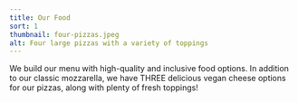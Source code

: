 ```yaml
---
title: Our Food
sort: 1
thumbnail: four-pizzas.jpeg
alt: Four large pizzas with a variety of toppings
---
```


We build our menu with high-quality and inclusive food options. In addition to our classic mozzarella, we have THREE delicious vegan cheese options for our pizzas, along with plenty of fresh toppings!
